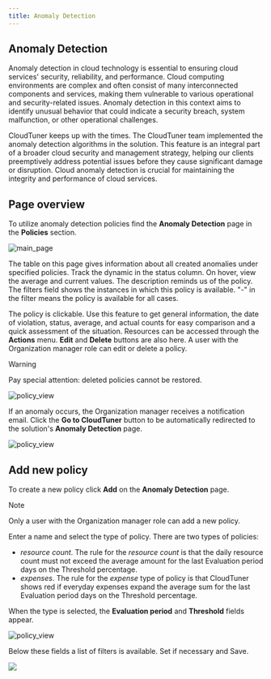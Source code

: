 ```yaml
---
title: Anomaly Detection
---
```


## Anomaly Detection

Anomaly detection in cloud technology is essential to ensuring cloud services' security, reliability, and performance. Cloud computing environments are complex and often consist of many interconnected components and services, making them vulnerable to various operational and security-related issues. Anomaly detection in this context aims to identify unusual behavior that could indicate a security breach, system malfunction, or other operational challenges.

CloudTuner keeps up with the times. The CloudTuner team implemented the anomaly detection algorithms in the solution. This feature is an integral part of a broader cloud security and management strategy, helping our clients preemptively address potential issues before they cause significant damage or disruption. Cloud anomaly detection is crucial for maintaining the integrity and performance of cloud services.

## Page overview

To utilize anomaly detection policies find the **Anomaly Detection** page in the **Policies** section.

![main_page](https://cloudtuner-email-templates-image.s3.eu-north-1.amazonaws.com/documentation/anomalydetection.png)

The table on this page gives information about all created anomalies under specified policies. Track the dynamic in the status column. On hover, view the average and current values. The description reminds us of the policy. The filters field shows the instances in which this policy is available. "-" in the filter means the policy is available for all cases.

The policy is clickable. Use this feature to get general information, the date of violation, status, average, and actual counts for easy comparison and a quick assessment of the situation. Resources can be accessed through the **Actions** menu. **Edit** and **Delete** buttons are also here. A user with the Organization manager role can edit or delete a policy.

Warning

Pay special attention: deleted policies cannot be restored.

![policy_view](https://cloudtuner-email-templates-image.s3.eu-north-1.amazonaws.com/documentation/detectedanomalyupdation.png)

If an anomaly occurs, the Organization manager receives a notification email. Click the **Go to CloudTuner** button to be automatically redirected to the solution's **Anomaly Detection** page.

![policy_view](https://cloudtuner-email-templates-image.s3.eu-north-1.amazonaws.com/documentation/anomalyemailtemplate.png)

## Add new policy

To create a new policy click **Add** on the **Anomaly Detection** page.

Note

Only a user with the Organization manager role can add a new policy.

Enter a name and select the type of policy. There are two types of policies:

- *resource count*. The rule for the *resource count* is that the daily resource count must not exceed the average amount for the last Evaluation period days on the Threshold percentage.
- *expenses*. The rule for the *expense* type of policy is that CloudTuner shows red if everyday expenses expand the average sum for the last Evaluation period days on the Threshold percentage.

When the type is selected, the **Evaluation period** and **Threshold** fields appear.

![policy_view](https://cloudtuner-email-templates-image.s3.eu-north-1.amazonaws.com/documentation/createanomalydetection.png)

Below these fields a list of filters is available. Set if necessary and Save.

![](https://hystax.com/documentation/optscale/images/snipp4.svg)